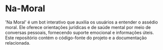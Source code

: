 # Na-Moral
'Na Moral' é um bot interativo que auxilia os usuários a entender o assédio moral. Ele oferece orientações jurídicas e de saúde mental por meio de conversas pessoais, fornecendo suporte emocional e informações úteis.   Este repositório contém o código-fonte do projeto e a documentação relacionada.
